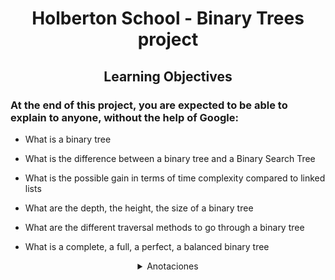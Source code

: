 <h1 align=center>Holberton School - Binary Trees project</h1>
<h2 align=center>Learning Objectives</h2>
<h3>At the end of this project, you are expected to be able to explain to anyone, without the help of Google:</h3>

* What is a binary tree

* What is the difference between a binary tree and a Binary Search Tree

* What is the possible gain in terms of time complexity compared to linked lists

* What are the depth, the height, the size of a binary tree

* What are the different traversal methods to go through a binary tree

* What is a complete, a full, a perfect, a balanced binary tree

<details>
  <summary align=center>Anotaciones</summary> 
  
  <h2>ÁRBOLES BINARIOS</h2>
<p>Un árbol binario es una estructura de datos de tipo jerárquico en la cual cada nodo puede tener un hijo izquierdo y un hijo derecho, que pueden tener cero, uno o dos hijos (subárboles). Los árboles binarios son muy similares a las listas doblemente enlazadas, en el sentido que tienen dos punteros que apuntan a otros elementos, pero no tienen una estructura lógica de tipo lineal o secuencial como aquellas, sino ramificada. Tienen aspecto de árbol, de ahí su nombre.</p>

<h3>NODOS</h3>
<p>Un árbol binario puede tener cero nodos y este caso se dice que está vacío. Puede tener un sólo nodo, y en este caso solamente existe la raíz del árbol o puede tener un número finito de nodos.
Se le llama nodo interno a todos los nodos que no hacen referencia a NULL, si alguno tiene referencia a NULL se le denomina nodo externo.</p>

**TIPOS DE NODOS**
  
  * Nodo hijo: cualquiera de los nodos apuntados por uno de los nodos del árbol.
  * Nodo padre: nodo que contiene un puntero al nodo actual.
  
  (cada nodo sólo puede ser apuntado por otro nodo, es decir, cada nodo sólo tendrá un padre, menos el nodo raíz.)

**En cuanto a la posición dentro del árbol se tiene:**
  * Nodo raíz: nodo que no tiene padre. Este es el nodo que usaremos para referirnos al árbol.
  * Nodo hoja: nodo que no tiene hijos.

<h3>PROPIEDADES</h3>
  
  * Orden: es el número potencial de hijos que puede tener cada elemento de árbol. De este modo, se dice que un árbol en el que cada nodo puede apuntar a otros dos es de orden dos, si puede apuntar a tres será de orden tres y así sucesivamente.
  * Grado: el número de hijos que tiene el elemento con más hijos dentro del árbol.
  * Nivel: se define para cada elemento del árbol como la distancia a la raíz, medida en nodos. El nivel de la raíz siempre será cero y el de sus hijos uno. Así sucesivamente.
  * Altura: la altura de un árbol se define como el nivel del nodo de mayor nivel. Como cada nodo de un árbol puede considerarse a su vez como la raíz de un árbol, también se puede hablar de altura de ramas.

<h3>IMPLEMENTACIÓN</h3>
<p>Los árboles binarios son estructuras de datos jerárquicas, no lineales, por lo tanto su forma de recorrerlos difiere en comparación a las listas que son estructuras de datos de tipo lineal.

  El recorrido de un árbol se lleva a cabo en tres sentidos: Preorden, Inorden y Postorden.</p>
  **Pre-orden:** 
  
    paso 1. visitar nodo raíz
  
    paso 2. recorrer subárbol izquierdo
  
    paso 3. recorrer subárbol derecho
  
  **Post-orden:** 
  
    paso 1. recorrer subárbol izquierdo
  
    paso 2. recorrer subárbol derecho
  
    paso 3. visitar nodo raíz
  
  **In-orden:** 
  
    paso 1. recorrer subárbol izquierdo
  
    paso 2. visitar nodo raíz
  
    paso 3. recorrer subárbol derecho
  </details>
